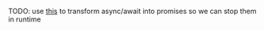 TODO:
 use [this](https://github.com/aheissenberger/esbuild-plugin-text-replace) to transform async/await into promises so we can stop them in runtime
